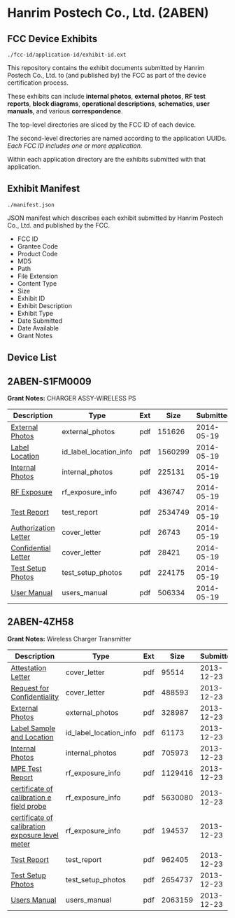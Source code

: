 # Hanrim Postech Co., Ltd. (2ABEN)
## FCC Device Exhibits

```
./fcc-id/application-id/exhibit-id.ext
```

This repository contains the exhibit documents submitted by Hanrim Postech Co., Ltd. to (and published by) the FCC as part of the device certification process.

These exhibits can include **internal photos**, **external photos**, **RF test reports**, **block diagrams**, **operational descriptions**, **schematics**, **user manuals**, and various **correspondence**.

The top-level directories are sliced by the FCC ID of each device.

The second-level directories are named according to the application UUIDs. *Each FCC ID includes one or more application.*

Within each application directory are the exhibits submitted with that application. 

## Exhibit Manifest

```
./manifest.json
```

JSON manifest which describes each exhibit submitted by Hanrim Postech Co., Ltd. and published by the FCC.

- FCC ID
- Grantee Code
- Product Code
- MD5
- Path
- File Extension
- Content Type
- Size
- Exhibit ID
- Exhibit Description
- Exhibit Type
- Date Submitted
- Date Available
- Grant Notes

## Device List
## 2ABEN-S1FM0009
**Grant Notes:** CHARGER ASSY-WIRELESS PS

| Description | Type | Ext | Size | Submitted | Available |
| ----------- | ---- | --- | ---- | --------- | --------- |
| [External Photos](2ABEN-S1FM0009/1cf871293a914d769636a0189e2ff9f2/2270906.pdf) | external_photos | pdf | 151626 | 2014-05-19 | 2014-05-19 |
| [Label Location](2ABEN-S1FM0009/1cf871293a914d769636a0189e2ff9f2/2270909.pdf) | id_label_location_info | pdf | 1560299 | 2014-05-19 | 2014-05-19 |
| [Internal Photos](2ABEN-S1FM0009/1cf871293a914d769636a0189e2ff9f2/2270908.pdf) | internal_photos | pdf | 225131 | 2014-05-19 | 2014-05-19 |
| [RF Exposure](2ABEN-S1FM0009/1cf871293a914d769636a0189e2ff9f2/2270912.pdf) | rf_exposure_info | pdf | 436747 | 2014-05-19 | 2014-05-19 |
| [Test Report](2ABEN-S1FM0009/1cf871293a914d769636a0189e2ff9f2/2270907.pdf) | test_report | pdf | 2534749 | 2014-05-19 | 2014-05-19 |
| [Authorization Letter](2ABEN-S1FM0009/1cf871293a914d769636a0189e2ff9f2/2270905.pdf) | cover_letter | pdf | 26743 | 2014-05-19 | 2014-05-19 |
| [Confidential Letter](2ABEN-S1FM0009/1cf871293a914d769636a0189e2ff9f2/2270911.pdf) | cover_letter | pdf | 28421 | 2014-05-19 | 2014-05-19 |
| [Test Setup Photos](2ABEN-S1FM0009/1cf871293a914d769636a0189e2ff9f2/2270913.pdf) | test_setup_photos | pdf | 224175 | 2014-05-19 | 2014-05-19 |
| [User Manual](2ABEN-S1FM0009/1cf871293a914d769636a0189e2ff9f2/2270910.pdf) | users_manual | pdf | 506334 | 2014-05-19 | 2014-05-19 |
## 2ABEN-4ZH58
**Grant Notes:** Wireless Charger Transmitter

| Description | Type | Ext | Size | Submitted | Available |
| ----------- | ---- | --- | ---- | --------- | --------- |
| [Attestation Letter](2ABEN-4ZH58/7b2a6030651d4153fab2e7536685fde0/2150131.pdf) | cover_letter | pdf | 95514 | 2013-12-23 | 2013-12-23 |
| [Request for Confidentiality](2ABEN-4ZH58/7b2a6030651d4153fab2e7536685fde0/2150132.pdf) | cover_letter | pdf | 488593 | 2013-12-23 | 2013-12-23 |
| [External Photos](2ABEN-4ZH58/7b2a6030651d4153fab2e7536685fde0/2150127.pdf) | external_photos | pdf | 328987 | 2013-12-23 | 2014-06-21 |
| [Label Sample and Location](2ABEN-4ZH58/7b2a6030651d4153fab2e7536685fde0/2150134.pdf) | id_label_location_info | pdf | 61173 | 2013-12-23 | 2013-12-23 |
| [Internal Photos](2ABEN-4ZH58/7b2a6030651d4153fab2e7536685fde0/2150128.pdf) | internal_photos | pdf | 705973 | 2013-12-23 | 2014-06-21 |
| [MPE Test Report](2ABEN-4ZH58/7b2a6030651d4153fab2e7536685fde0/2150135.pdf) | rf_exposure_info | pdf | 1129416 | 2013-12-23 | 2013-12-23 |
| [certificate of calibration e field probe](2ABEN-4ZH58/7b2a6030651d4153fab2e7536685fde0/2150136.pdf) | rf_exposure_info | pdf | 5630080 | 2013-12-23 | 2013-12-23 |
| [certificate of calibration exposure level meter](2ABEN-4ZH58/7b2a6030651d4153fab2e7536685fde0/2150137.pdf) | rf_exposure_info | pdf | 194537 | 2013-12-23 | 2013-12-23 |
| [Test Report](2ABEN-4ZH58/7b2a6030651d4153fab2e7536685fde0/2150133.pdf) | test_report | pdf | 962405 | 2013-12-23 | 2013-12-23 |
| [Test Setup Photos](2ABEN-4ZH58/7b2a6030651d4153fab2e7536685fde0/2150129.pdf) | test_setup_photos | pdf | 2654737 | 2013-12-23 | 2014-06-21 |
| [Users Manual](2ABEN-4ZH58/7b2a6030651d4153fab2e7536685fde0/2150130.pdf) | users_manual | pdf | 2063159 | 2013-12-23 | 2014-06-21 |
